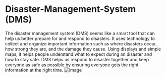 # Disaster-Management-System (DMS)
The disaster management system (DMS) seems like a smart tool that can help us better prepare for and respond to disasters. It uses technology to collect and organize important information such as where disasters occur, how strong they are, and the damage they cause. Using displays and simple maps, it helps people understand what to expect during an disaster and how to stay safe. DMS helps us respond to disaster together and keep everyone as safe as possible by ensuring everyone gets the right information at the right time.
![image](https://github.com/madhavagarwal3012/Disaster-Management-System-DMS-/assets/136367379/0235f57f-5f5d-4f9b-9523-95217719d3b4)
